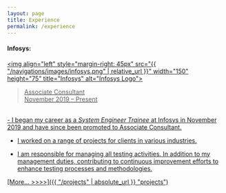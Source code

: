 ```yaml
---
layout: page
title: Experience
permalink: /experience
---
```


#### Infosys:
> <a href="https://www.infosys.com/" target="_blank">
<img align="left" style="margin-right: 45px" src="{{ "/navigations/images/infosys.png" | relative_url }}"  width="150" height="75" title="Infosys" alt="Infosys Logo">

> Associate Consultant <br>
> November 2019 – Present

<br>
- I began my career as a <i> System Engineer Trainee </i> at Infosys in
November 2019 and have since been promoted to Associate
Consultant.

- I worked on a range of projects for clients in various
industries.

- I am responsible for managing all testing activities. In addition to
my management duties, contributing to continuous improvement
efforts to enhance testing processes and methodologies.

[More... >>>>]({{ "/projects" | absolute_url }} "projects")

